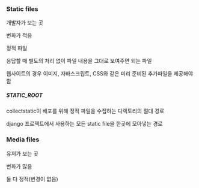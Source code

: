 ### Static files

개발자가 보는 곳

변화가 적음

정적 파일

응답할 때 별도의 처리 없이 파일 내용을 그대로 보여주면 되는 파일

웹사이트의 경우 이미지, 자바스크립트, CSS와 같은 미리 준비된 추가파일을 제공해야함

##### STATIC_ROOT

collectstatic이 배포를 위해 정적 파일을 수집하는 디렉토리의 절대 경로

django 프로젝트에서 사용하는 모든 static file을 한곳에 모아넣는 경로

### Media files

유저가 보는 곳

변화가 많음



둘 다 정적(변경이 없음)

